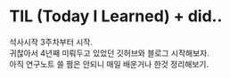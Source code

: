 # TIL (Today I Learned) + did.. 
석사시작 3주차부터 시작.  
귀찮아서 4년째 미뤄두고 있었던 깃허브와 블로그 시작해보자.  
아직 연구노트 쓸 짬은 안되니 매일 배운거나 한것 정리해보기. 


